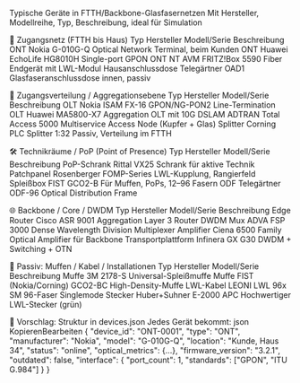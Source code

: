 Typische Geräte in FTTH/Backbone-Glasfasernetzen
Mit Hersteller, Modellreihe, Typ, Beschreibung, ideal für Simulation

🔌 Zugangsnetz (FTTH bis Haus)
Typ
Hersteller
Modell/Serie
Beschreibung
ONT
Nokia
G-010G-Q
Optical Network Terminal, beim Kunden
ONT
Huawei
EchoLife HG8010H
Single-port GPON ONT
NT
AVM
FRITZ!Box 5590 Fiber
Endgerät mit LWL-Modul
Hausanschlussdose
Telegärtner
OAD1
Glasfaseranschlussdose innen, passiv


🏢 Zugangsverteilung / Aggregationsebene
Typ
Hersteller
Modell/Serie
Beschreibung
OLT
Nokia
ISAM FX-16
GPON/NG-PON2 Line-Termination
OLT
Huawei
MA5800-X7
Aggregation OLT mit 10G
DSLAM
ADTRAN
Total Access 5000
Multiservice Access Node (Kupfer + Glas)
Splitter
Corning
PLC Splitter 1:32
Passiv, Verteilung im FTTH


🛠 Technikräume / PoP (Point of Presence)
Typ
Hersteller
Modell/Serie
Beschreibung
PoP-Schrank
Rittal
VX25
Schrank für aktive Technik
Patchpanel
Rosenberger
FOMP-Series
LWL-Kupplung, Rangierfeld
Spleißbox
FIST
GCO2-B
Für Muffen, PoPs, 12–96 Fasern
ODF
Telegärtner
ODF-96
Optical Distribution Frame


🌐 Backbone / Core / DWDM
Typ
Hersteller
Modell/Serie
Beschreibung
Edge Router
Cisco
ASR 9001
Aggregation Layer 3 Router
DWDM Mux
ADVA
FSP 3000
Dense Wavelength Division Multiplexer
Amplifier
Ciena
6500 Family
Optical Amplifier für Backbone
Transportplattform
Infinera
GX G30
DWDM + Switching + OTN


🧱 Passiv: Muffen / Kabel / Installationen
Typ
Hersteller
Modell/Serie
Beschreibung
Muffe
3M
2178-S
Universal-Spleißmuffe
Muffe
FIST (Nokia/Corning)
GCO2-BC
High-Density-Muffe
LWL-Kabel
LEONI
LWL 96x SM
96-Faser Singlemode
Stecker
Huber+Suhner
E-2000 APC
Hochwertiger LWL-Stecker (grün)


🧬 Vorschlag: Struktur in devices.json
Jedes Gerät bekommt:
json
KopierenBearbeiten
{
  "device_id": "ONT-0001",
  "type": "ONT",
  "manufacturer": "Nokia",
  "model": "G-010G-Q",
  "location": "Kunde, Haus 34",
  "status": "online",
  "optical_metrics": {...},
  "firmware_version": "3.2.1",
  "outdated": false,
  "interface": {
    "port_count": 1,
    "standards": ["GPON", "ITU G.984"]
  }
}
